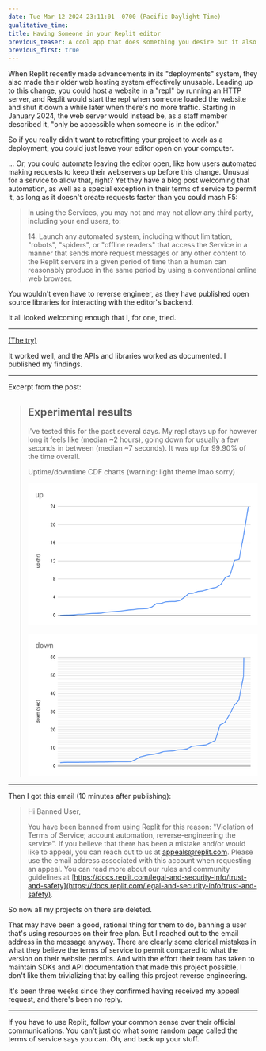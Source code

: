 ```yaml
---
date: Tue Mar 12 2024 23:11:01 -0700 (Pacific Daylight Time)
qualitative_time: 
title: Having Someone in your Replit editor
previous_teaser: A cool app that does something you desire but it also wastes 1% battery every minute it's on screen
previous_first: true
---
```

When Replit recently made advancements in its "deployments" system, they also made their older web hosting system effectively unusable.
Leading up to this change, you could host a website in a "repl" by running an HTTP server, and Replit would start the repl when someone loaded the website and shut it down a while later when there's no more traffic.
Starting in January 2024, the web server would instead be, as a staff member described it, "only be accessible when someone is in the editor."

So if you really didn't want to retrofitting your project to work as a deployment, you could just leave your editor open on your computer.

... Or, you could automate leaving the editor open, like how users automated making requests to keep their webservers up before this change.
Unusual for a service to allow that, right?
Yet they have a blog post welcoming that automation, as well as a special exception in their terms of service to permit it, as long as it doesn't create requests faster than you could mash F5:

> In using the Services, you may not and may not allow any third party, including your end users, to:
>
> 14\. Launch any automated system, including without limitation, "robots", "spiders", or "offline readers" that access the Service in a manner that sends more request messages or any other content to the Replit servers in a given period of time than a human can reasonably produce in the same period by using a conventional online web browser.

You wouldn't even have to reverse engineer, as they have published open source libraries for interacting with the editor's backend.

It all looked welcoming enough that I, for one, tried.

---

[(The try)](https://github.com/wh0/replit-someone)

It worked well, and the APIs and libraries worked as documented.
I published my findings.

---

Excerpt from the post:

> ## Experimental results
>
> I've tested this for the past several days.
> My repl stays up for however long it feels like (median ~2 hours), going down for usually a few seconds in between (median ~7 seconds).
> It was up for 99.90% of the time overall.
>
> Uptime/downtime CDF charts (warning: light theme lmao sorry)
>
> ![](/assets/2024/replit-someone-up.png)
>
> ![](/assets/2024/replit-someone-down.png)

---

Then I got this email (10 minutes after publishing):

> Hi Banned User,
>
> You have been banned from using Replit for this reason: "Violation of Terms of Service; account automation, reverse-engineering the service".
> If you believe that there has been a mistake and/or would like to appeal, you can reach out to us at appeals@replit.com.
> Please use the email address associated with this account when requesting an appeal.
> You can read more about our rules and community guidelines at [https://docs.replit.com/legal-and-security-info/trust-and-safety](https://docs.replit.com/legal-and-security-info/trust-and-safety).

So now all my projects on there are deleted.

That may have been a good, rational thing for them to do, banning a user that's using resources on their free plan.
But I reached out to the email address in the message anyway.
There are clearly some clerical mistakes in what they believe the terms of service to permit compared to what the version on their website permits.
And with the effort their team has taken to maintain SDKs and API documentation that made this project possible, I don't like them trivializing that by calling this project reverse engineering.

It's been three weeks since they confirmed having received my appeal request, and there's been no reply.

---

If you have to use Replit, follow your common sense over their official communications.
You can't just do what some random page called the terms of service says you can.
Oh, and back up your stuff.
